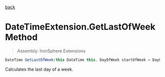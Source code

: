 ﻿

[back](/IronSphere.Extensions/types/DateTimeExtension)

# DateTimeExtension.GetLastOfWeek Method

> Assembly: IronSphere.Extensions

```csharp
DateTime GetLastOfWeek(this DateTime this, DayOfWeek startOfWeek = DayOfWeek.Monday)
```

Calculates the last day of a week.

 